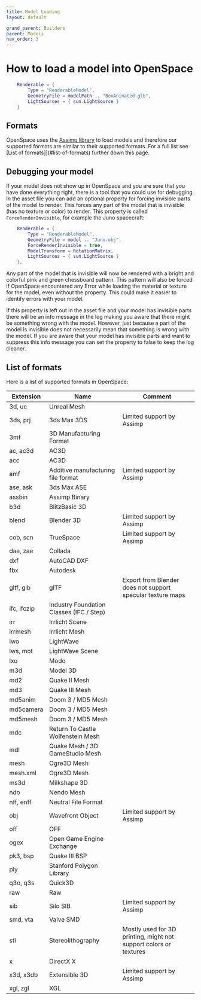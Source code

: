 ```yaml
---
title: Model Loading
layout: default

grand_parent: Builders
parent: Models
nav_order: 3
---
```


# How to load a model into OpenSpace

~~~lua
    Renderable = {
        Type = "RenderableModel",
        GeometryFile = modelPath .. "BoxAnimated.glb",
        LightSources = { sun.LightSource }
    }
~~~

## Formats
OpenSpace uses the [Assimp library](https://github.com/assimp/assimp) to load models and therefore our supported formats are similar to their supported formats. For a full list see [List of formats]](#list-of-formats) further down this page.

## Debugging your model
If your model does not show up in OpenSpace and you are sure that you have done everything right, there is a tool that you could use for debugging. In the asset file you can add an optional property for forcing invisible parts of the model to render. This forces any part of the model that is invisible (has no texture or color) to render. This property is called <code>ForceRenderInvisible</code>, for example the Juno spacecraft:

~~~lua
    Renderable = {
        Type = "RenderableModel",
        GeometryFile = model .. "Juno.obj",
        ForceRenderInvisible = true,
        ModelTransform = RotationMatrix,
        LightSources = { sun.LightSource }
    },
~~~

Any part of the model that is invisible will now be rendered with a bright and colorful pink and green chessboard pattern. This pattern will also be forced if OpenSpace encountered any Error while loading the material or texture for the model, even without the property. This could make it easier to identify errors with your model.

If this property is left out in the asset file and your model has invisible parts there will be an info message in the log making you aware that there might be something wrong with the model. However, just because a part of the model is invisible does not necessarily mean that something is wrong with the model. If you are aware that your model has invisible parts and want to suppress this info message you can set the property to false to keep the log cleaner.

## List of formats
Here is a list of supported formats in OpenSpace:

| Extension | Name | Comment |
| ----------| ---- | ------- |
|3d, uc| Unreal Mesh|  |
|3ds, prj| 3ds Max 3DS| Limited support by Assimp|
|3mf| 3D Manufacturing Format|  |
|ac, ac3d| AC3D|  |
|acc | AC3D|  |
|amf| Additive manufacturing file format| Limited support by Assimp |
|ase, ask| 3ds Max ASE|  |
|assbin| Assimp Binary|  |
|b3d| BlitzBasic 3D|  |
|blend| Blender 3D| Limited support by Assimp |
|cob, scn| TrueSpace| Limited support by Assimp |
|dae, zae| Collada|  |
|dxf | AutoCAD DXF|  |
|fbx| Autodesk|  |
|gltf, glb| glTF| Export from Blender does not support specular texture maps |
|ifc, ifczip| Industry Foundation Classes (IFC / Step)|  |
|irr| Irrlicht Scene|  |
|irrmesh| Irrlicht Mesh|  |
|lwo| LightWave|  |
|lws, mot| LightWave Scene|  |
|lxo| Modo|  |
|m3d| Model 3D|  |
|md2| Quake II Mesh|  |
|md3| Quake III Mesh|  |
|md5anim| Doom 3 / MD5 Mesh|  |
|md5camera| Doom 3 / MD5 Mesh|  |
|md5mesh| Doom 3 / MD5 Mesh|  |
|mdc| Return To Castle Wolfenstein Mesh|  |
|mdl| Quake Mesh / 3D GameStudio Mesh|  |
|mesh| Ogre3D Mesh|  |
|mesh.xml| Ogre3D Mesh|  |
|ms3d| Milkshape 3D|  |
|ndo| Nendo Mesh|  |
|nff, enff| Neutral File Format|  |
|obj| Wavefront Object| Limited support by Assimp |
|off| OFF|  |
|ogex| Open Game Engine Exchange|  |
|pk3, bsp| Quake III BSP|  |
|ply| Stanford Polygon Library|  |
|q3o, q3s| Quick3D|  |
|raw| Raw|  |
|sib| Silo SIB| Limited support by Assimp |
|smd, vta| Valve SMD|  |
|stl| Stereolithography| Mostly used for 3D printing, might not support colors or textures |
|x| DirectX X|  |
|x3d, x3db| Extensible 3D| Limited support by Assimp |
|xgl, zgl| XGL|  |
